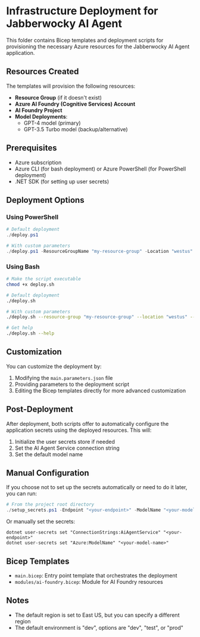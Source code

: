 # Infrastructure Deployment for Jabberwocky AI Agent

This folder contains Bicep templates and deployment scripts for provisioning the necessary Azure resources for the Jabberwocky AI Agent application.

## Resources Created

The templates will provision the following resources:

- **Resource Group** (if it doesn't exist)
- **Azure AI Foundry (Cognitive Services) Account**
- **AI Foundry Project**
- **Model Deployments**:
  - GPT-4 model (primary)
  - GPT-3.5 Turbo model (backup/alternative)

## Prerequisites

- Azure subscription
- Azure CLI (for bash deployment) or Azure PowerShell (for PowerShell deployment)
- .NET SDK (for setting up user secrets)

## Deployment Options

### Using PowerShell

```powershell
# Default deployment
./deploy.ps1

# With custom parameters
./deploy.ps1 -ResourceGroupName "my-resource-group" -Location "westus" -EnvironmentName "test" -BaseName "custom-name"
```

### Using Bash

```bash
# Make the script executable
chmod +x deploy.sh

# Default deployment
./deploy.sh

# With custom parameters
./deploy.sh --resource-group "my-resource-group" --location "westus" --env "test" --base-name "custom-name"

# Get help
./deploy.sh --help
```

## Customization

You can customize the deployment by:

1. Modifying the `main.parameters.json` file
2. Providing parameters to the deployment script
3. Editing the Bicep templates directly for more advanced customization

## Post-Deployment

After deployment, both scripts offer to automatically configure the application secrets using the deployed resources. This will:

1. Initialize the user secrets store if needed
2. Set the AI Agent Service connection string
3. Set the default model name

## Manual Configuration

If you choose not to set up the secrets automatically or need to do it later, you can run:

```powershell
# From the project root directory
./setup_secrets.ps1 -Endpoint "<your-endpoint>" -ModelName "<your-model-name>"
```

Or manually set the secrets:

```
dotnet user-secrets set "ConnectionStrings:AiAgentService" "<your-endpoint>"
dotnet user-secrets set "Azure:ModelName" "<your-model-name>"
```

## Bicep Templates

- `main.bicep`: Entry point template that orchestrates the deployment
- `modules/ai-foundry.bicep`: Module for AI Foundry resources

## Notes

- The default region is set to East US, but you can specify a different region
- The default environment is "dev", options are "dev", "test", or "prod"
